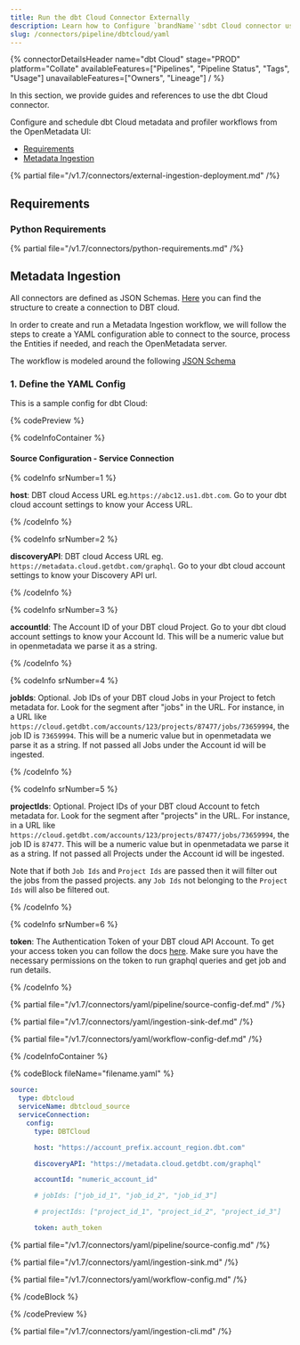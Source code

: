 ```yaml
---
title: Run the dbt Cloud Connector Externally
description: Learn how to Configure `brandName`'sdbt Cloud connector using YAML. Step-by-step setup guide for seamless data pipeline integration and metadata extraction.
slug: /connectors/pipeline/dbtcloud/yaml
---
```


{% connectorDetailsHeader
name="dbt Cloud"
stage="PROD"
platform="Collate"
availableFeatures=["Pipelines", "Pipeline Status", "Tags", "Usage"]
unavailableFeatures=["Owners", "Lineage"]
/ %}


In this section, we provide guides and references to use the dbt Cloud connector.

Configure and schedule dbt Cloud metadata and profiler workflows from the OpenMetadata UI:

- [Requirements](#requirements)
- [Metadata Ingestion](#metadata-ingestion)

{% partial file="/v1.7/connectors/external-ingestion-deployment.md" /%}

## Requirements

### Python Requirements

{% partial file="/v1.7/connectors/python-requirements.md" /%}

## Metadata Ingestion

All connectors are defined as JSON Schemas.
[Here](https://github.com/open-metadata/OpenMetadata/blob/main/openmetadata-spec/src/main/resources/json/schema/entity/services/connections/pipeline/dbtCloudConnection.json)
you can find the structure to create a connection to DBT cloud.

In order to create and run a Metadata Ingestion workflow, we will follow
the steps to create a YAML configuration able to connect to the source,
process the Entities if needed, and reach the OpenMetadata server.

The workflow is modeled around the following
[JSON Schema](https://github.com/open-metadata/OpenMetadata/blob/main/openmetadata-spec/src/main/resources/json/schema/metadataIngestion/workflow.json)

### 1. Define the YAML Config

This is a sample config for dbt Cloud:

{% codePreview %}

{% codeInfoContainer %}

#### Source Configuration - Service Connection

{% codeInfo srNumber=1 %}

**host**: DBT cloud Access URL eg.`https://abc12.us1.dbt.com`. Go to your dbt cloud account settings to know your Access URL.

{% /codeInfo %}

{% codeInfo srNumber=2 %}

**discoveryAPI**: DBT cloud Access URL eg. `https://metadata.cloud.getdbt.com/graphql`. Go to your dbt cloud account settings to know your Discovery API url.

{% /codeInfo %}

{% codeInfo srNumber=3 %}

**accountId**: The Account ID of your DBT cloud Project. Go to your dbt cloud account settings to know your Account Id. This will be a numeric value but in openmetadata we parse it as a string.

{% /codeInfo %}

{% codeInfo srNumber=4 %}

**jobIds**: Optional. Job IDs of your DBT cloud Jobs in your Project to fetch metadata for. Look for the segment after "jobs" in the URL. For instance, in a URL like `https://cloud.getdbt.com/accounts/123/projects/87477/jobs/73659994`, the job ID is `73659994`. This will be a numeric value but in openmetadata we parse it as a string. If not passed all Jobs under the Account id will be ingested.

{% /codeInfo %}

{% codeInfo srNumber=5 %}

**projectIds**: Optional.  Project IDs of your DBT cloud Account to fetch metadata for. Look for the segment after "projects" in the URL. For instance, in a URL like `https://cloud.getdbt.com/accounts/123/projects/87477/jobs/73659994`, the job ID is `87477`. This will be a numeric value but in openmetadata we parse it as a string. If not passed all Projects under the Account id will be ingested.

Note that if both `Job Ids` and `Project Ids` are passed then it will filter out the jobs from the passed projects. any `Job Ids` not belonging to the `Project Ids` will also be filtered out.

{% /codeInfo %}

{% codeInfo srNumber=6 %}

**token**: The Authentication Token of your DBT cloud API Account. To get your access token you can follow the docs [here](https://docs.getdbt.com/docs/dbt-cloud-apis/authentication).
Make sure you have the necessary permissions on the token to run graphql queries and get job and run details. 

{% /codeInfo %}


{% partial file="/v1.7/connectors/yaml/pipeline/source-config-def.md" /%}

{% partial file="/v1.7/connectors/yaml/ingestion-sink-def.md" /%}

{% partial file="/v1.7/connectors/yaml/workflow-config-def.md" /%}

{% /codeInfoContainer %}

{% codeBlock fileName="filename.yaml" %}


```yaml {% isCodeBlock=true %}
source:
  type: dbtcloud
  serviceName: dbtcloud_source
  serviceConnection:
    config:
      type: DBTCloud
```
```yaml {% srNumber=1 %}
      host: "https://account_prefix.account_region.dbt.com"
```
```yaml {% srNumber=2 %}
      discoveryAPI: "https://metadata.cloud.getdbt.com/graphql"
```
```yaml {% srNumber=3 %}
      accountId: "numeric_account_id"
```
```yaml {% srNumber=4 %}
      # jobIds: ["job_id_1", "job_id_2", "job_id_3"]
```
```yaml {% srNumber=5 %}
      # projectIds: ["project_id_1", "project_id_2", "project_id_3"]
```
```yaml {% srNumber=6 %}
      token: auth_token
```

{% partial file="/v1.7/connectors/yaml/pipeline/source-config.md" /%}

{% partial file="/v1.7/connectors/yaml/ingestion-sink.md" /%}

{% partial file="/v1.7/connectors/yaml/workflow-config.md" /%}

{% /codeBlock %}

{% /codePreview %}

{% partial file="/v1.7/connectors/yaml/ingestion-cli.md" /%}
